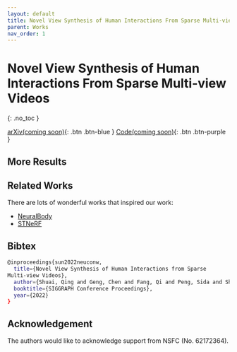 ```yaml
---
layout: default
title: Novel View Synthesis of Human Interactions From Sparse Multi-view Videos
parent: Works
nav_order: 1
---
```


# Novel View Synthesis of Human Interactions From Sparse Multi-view Videos

{: .no_toc }

[arXiv(coming soon)](http://example.com/){: .btn .btn-blue }
[Code(coming soon)](http://example.com/){: .btn .btn-purple }

## More Results


## Related Works
There are lots of wonderful works that inspired our work:

- [NeuralBody]()
- [STNeRF]()

## Bibtex

```bash
@inproceedings{sun2022neuconw,
  title={Novel View Synthesis of Human Interactions from Sparse
Multi-view Videos},
  author={Shuai, Qing and Geng, Chen and Fang, Qi and Peng, Sida and Shen, Wenhao and Zhou, Xiaowei and Bao, Hujun},
  booktitle={SIGGRAPH Conference Proceedings},
  year={2022}
}
```

## Acknowledgement

The authors would like to acknowledge support from NSFC (No.
62172364).

